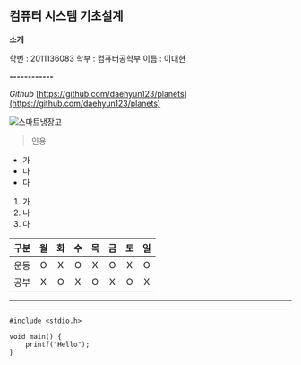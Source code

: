 ## 컴퓨터 시스템 기초설계 ##
**소개**

학번 : 2011136083
학부 : 컴퓨터공학부
이름 : 이대현



**------------**

*Github*
[https://github.com/daehyun123/planets](https://github.com/daehyun123/planets)

![스마트냉장고](http://imgnews.naver.com/image/001/2011/09/19/AKR20110919059900003_02_i.jpg)


> 인용

- 가
- 나
- 다


1. 가
2. 나
3. 다


| 구분 | 월 | 화 | 수 | 목 | 금 | 토 | 일 |
| :---: | :---: | :---: | :---: | :---: | :---: | :---: | :---: |
| 운동 | O | X | O | X | O | X | O |
| 공부 | X | O | X | O | X | O | X |


---------------------------------------
---------------------------------------

 
    #include <stdio.h>
    
    void main() {
	    printf("Hello");
    }


